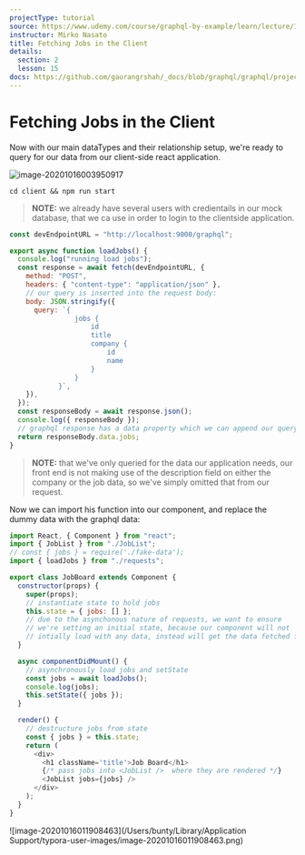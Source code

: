 ```yaml
---
projectType: tutorial
source: https://www.udemy.com/course/graphql-by-example/learn/lecture/16580146#overview
instructor: Mirko Nasato
title: Fetching Jobs in the Client
details:
  section: 2
  lesson: 15
docs: https://github.com/gaurangrshah/_docs/blob/graphql/graphql/projects/udemy/graphql-job-board/setup.md
---
```




# Fetching Jobs in the Client

Now with our main dataTypes and their relationship setup, we're ready to query for our data from our client-side react application.

![image-20201016003950917](https://tva1.sinaimg.cn/large/007S8ZIlly1gjr2mctupnj30xj0aidg9.jpg)

```shell
cd client && npm run start
```

> **NOTE:** we already have several users with credientails in our mock database, that we ca use in order to login to the clientside application. 





```js
const devEndpointURL = "http://localhost:9000/graphql";

export async function loadJobs() {
  console.log("running load jobs");
  const response = await fetch(devEndpointURL, {
    method: "POST",
    headers: { "content-type": "application/json" },
    // our query is inserted into the request body:
    body: JSON.stringify({
      query: `{
				jobs {
					id
					title
					company {
						id
						name
					}
				}
			}`,
    }),
  });
  const responseBody = await response.json();
  console.log({ responseBody });
  // graphql response has a data property which we can append our query results onto
  return responseBody.data.jobs;
}

```

> **NOTE:** that we've only queried for the data our application needs, our front end is not making use of the description field on either the company or the job data, so we've simply omitted that from our request. 



Now we can import his function into our <JobBoard/> component, and replace the dummy data with the graphql data:

```js
import React, { Component } from "react";
import { JobList } from "./JobList";
// const { jobs } = require('./fake-data');
import { loadJobs } from "./requests";

export class JobBoard extends Component {
  constructor(props) {
    super(props);
    // instantiate state to hold jobs
    this.state = { jobs: [] };
    // due to the asynchonous nature of requests, we want to ensure
    // we're setting an initial state, because our component will not
    // intially load with any data, instead will get the data fetched from our loadJobs() request
  }

  async componentDidMount() {
    // asynchronously load jobs and setState
    const jobs = await loadJobs();
    console.log(jobs);
    this.setState({ jobs });
  }

  render() {
    // destructure jobs from state
    const { jobs } = this.state;
    return (
      <div>
        <h1 className='title'>Job Board</h1>
        {/* pass jobs into <JobList />  where they are rendered */}
        <JobList jobs={jobs} />
      </div>
    );
  }
}

```

![image-20201016011908463](/Users/bunty/Library/Application Support/typora-user-images/image-20201016011908463.png)
